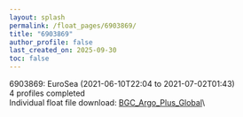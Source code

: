 ```yaml
---
layout: splash
permalink: /float_pages/6903869/
title: "6903869"
author_profile: false
last_created_on: 2025-09-30
toc: false
---
```

 
6903869: EuroSea (2021-06-10T22:04 to 2021-07-02T01:43)\
4 profiles completed\
Individual float file download: [BGC_Argo_Plus_Global](https://ftp.soest.hawaii.edu/bgc_argo_plus/Individual_Floats/outliers_removed/6903869_Sprof_processed.nc)\
